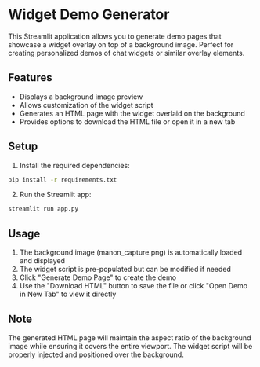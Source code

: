 # Widget Demo Generator

This Streamlit application allows you to generate demo pages that showcase a widget overlay on top of a background image. Perfect for creating personalized demos of chat widgets or similar overlay elements.

## Features

- Displays a background image preview
- Allows customization of the widget script
- Generates an HTML page with the widget overlaid on the background
- Provides options to download the HTML file or open it in a new tab

## Setup

1. Install the required dependencies:
```bash
pip install -r requirements.txt
```

2. Run the Streamlit app:
```bash
streamlit run app.py
```

## Usage

1. The background image (manon_capture.png) is automatically loaded and displayed
2. The widget script is pre-populated but can be modified if needed
3. Click "Generate Demo Page" to create the demo
4. Use the "Download HTML" button to save the file or click "Open Demo in New Tab" to view it directly

## Note

The generated HTML page will maintain the aspect ratio of the background image while ensuring it covers the entire viewport. The widget script will be properly injected and positioned over the background. 